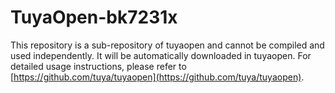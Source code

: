 # TuyaOpen-bk7231x
This repository is a sub-repository of tuyaopen and cannot be compiled and used independently. It will be automatically downloaded in tuyaopen. For detailed usage instructions, please refer to [https://github.com/tuya/tuyaopen](https://github.com/tuya/tuyaopen).
